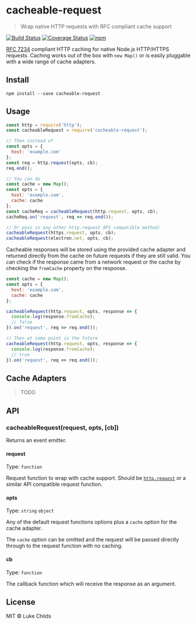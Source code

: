 # cacheable-request

> Wrap native HTTP requests with RFC compliant cache support

[![Build Status](https://travis-ci.org/lukechilds/cacheable-request.svg?branch=master)](https://travis-ci.org/lukechilds/cacheable-request)
[![Coverage Status](https://coveralls.io/repos/github/lukechilds/cacheable-request/badge.svg?branch=master)](https://coveralls.io/github/lukechilds/cacheable-request?branch=master)
[![npm](https://img.shields.io/npm/v/cacheable-request.svg)](https://www.npmjs.com/package/cacheable-request)

[RFC 7234](http://httpwg.org/specs/rfc7234.html) compliant HTTP caching for native Node.js HTTP/HTTPS requests. Caching works out of the box with `new Map()` or is easily pluggable with a wide range of cache adapters.

## Install

```shell
npm install --save cacheable-request
```

## Usage

```js
const http = require('http');
const cacheableRequest = require('cacheable-request');

// Then instead of
const opts = {
  host: 'example.com'
};
const req = http.request(opts, cb);
req.end();

// You can do
const cache = new Map();
const opts = {
  host: 'example.com',
  cache: cache
};
const cacheReq = cacheableRequest(http.request, opts, cb);
cacheReq.on('request', req => req.end());

// Or pass in any other http.request API compatible method:
cacheableRequest(https.request, opts, cb);
cacheableRequest(electron.net, opts, cb);
```

Cacheable responses will be stored using the provided cache adapter and returned directly from the cache on future requests if they are still valid. You can check if the response came from a network request or the cache by checking the `fromCache` property on the response.

```js
const cache = new Map();
const opts = {
  host: 'example.com',
  cache: cache
};

cacheableRequest(http.request, opts, response => {
  console.log(response.fromCache);
  // false
}).on('request', req => req.end());

// Then at some point in the future
cacheableRequest(http.request, opts, response => {
  console.log(response.fromCache);
  // true
}).on('request', req => req.end());
```

## Cache Adapters

> TODO

## API

### cacheableRequest(request, opts, [cb])

Returns an event emitter.

#### request

Type: `function`

Request function to wrap with cache support. Should be [`http.request`](https://nodejs.org/api/http.html#http_http_request_options_callback) or a similar API compatible request function.

#### opts

Type: `string` `object`

Any of the default request functions options plus a `cache` option for the cache adapter.

The `cache` option can be omitted and the request will be passed directly through to the request function with no caching.

#### cb

Type: `function`

The callback function which will receive the response as an argument.

## License

MIT © Luke Childs
